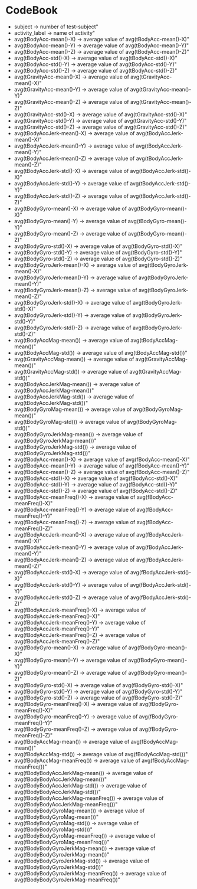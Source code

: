 # CodeBook

* subject -> number of test-subject"
* activity_label -> name of activity"
* avg(tBodyAcc-mean()-X) -> average value of  avg(tBodyAcc-mean()-X)"
* avg(tBodyAcc-mean()-Y) -> average value of  avg(tBodyAcc-mean()-Y)"
* avg(tBodyAcc-mean()-Z) -> average value of  avg(tBodyAcc-mean()-Z)"
* avg(tBodyAcc-std()-X) -> average value of  avg(tBodyAcc-std()-X)"
* avg(tBodyAcc-std()-Y) -> average value of  avg(tBodyAcc-std()-Y)"
* avg(tBodyAcc-std()-Z) -> average value of  avg(tBodyAcc-std()-Z)"
* avg(tGravityAcc-mean()-X) -> average value of  avg(tGravityAcc-mean()-X)"
* avg(tGravityAcc-mean()-Y) -> average value of  avg(tGravityAcc-mean()-Y)"
* avg(tGravityAcc-mean()-Z) -> average value of  avg(tGravityAcc-mean()-Z)"
* avg(tGravityAcc-std()-X) -> average value of  avg(tGravityAcc-std()-X)"
* avg(tGravityAcc-std()-Y) -> average value of  avg(tGravityAcc-std()-Y)"
* avg(tGravityAcc-std()-Z) -> average value of  avg(tGravityAcc-std()-Z)"
* avg(tBodyAccJerk-mean()-X) -> average value of  avg(tBodyAccJerk-mean()-X)"
* avg(tBodyAccJerk-mean()-Y) -> average value of  avg(tBodyAccJerk-mean()-Y)"
* avg(tBodyAccJerk-mean()-Z) -> average value of  avg(tBodyAccJerk-mean()-Z)"
* avg(tBodyAccJerk-std()-X) -> average value of  avg(tBodyAccJerk-std()-X)"
* avg(tBodyAccJerk-std()-Y) -> average value of  avg(tBodyAccJerk-std()-Y)"
* avg(tBodyAccJerk-std()-Z) -> average value of  avg(tBodyAccJerk-std()-Z)"
* avg(tBodyGyro-mean()-X) -> average value of  avg(tBodyGyro-mean()-X)"
* avg(tBodyGyro-mean()-Y) -> average value of  avg(tBodyGyro-mean()-Y)"
* avg(tBodyGyro-mean()-Z) -> average value of  avg(tBodyGyro-mean()-Z)"
* avg(tBodyGyro-std()-X) -> average value of  avg(tBodyGyro-std()-X)"
* avg(tBodyGyro-std()-Y) -> average value of  avg(tBodyGyro-std()-Y)"
* avg(tBodyGyro-std()-Z) -> average value of  avg(tBodyGyro-std()-Z)"
* avg(tBodyGyroJerk-mean()-X) -> average value of  avg(tBodyGyroJerk-mean()-X)"
* avg(tBodyGyroJerk-mean()-Y) -> average value of  avg(tBodyGyroJerk-mean()-Y)"
* avg(tBodyGyroJerk-mean()-Z) -> average value of  avg(tBodyGyroJerk-mean()-Z)"
* avg(tBodyGyroJerk-std()-X) -> average value of  avg(tBodyGyroJerk-std()-X)"
* avg(tBodyGyroJerk-std()-Y) -> average value of  avg(tBodyGyroJerk-std()-Y)"
* avg(tBodyGyroJerk-std()-Z) -> average value of  avg(tBodyGyroJerk-std()-Z)"
* avg(tBodyAccMag-mean()) -> average value of  avg(tBodyAccMag-mean())"
* avg(tBodyAccMag-std()) -> average value of  avg(tBodyAccMag-std())"
* avg(tGravityAccMag-mean()) -> average value of  avg(tGravityAccMag-mean())"
* avg(tGravityAccMag-std()) -> average value of  avg(tGravityAccMag-std())"
* avg(tBodyAccJerkMag-mean()) -> average value of  avg(tBodyAccJerkMag-mean())"
* avg(tBodyAccJerkMag-std()) -> average value of  avg(tBodyAccJerkMag-std())"
* avg(tBodyGyroMag-mean()) -> average value of  avg(tBodyGyroMag-mean())"
* avg(tBodyGyroMag-std()) -> average value of  avg(tBodyGyroMag-std())"
* avg(tBodyGyroJerkMag-mean()) -> average value of  avg(tBodyGyroJerkMag-mean())"
* avg(tBodyGyroJerkMag-std()) -> average value of  avg(tBodyGyroJerkMag-std())"
* avg(fBodyAcc-mean()-X) -> average value of  avg(fBodyAcc-mean()-X)"
* avg(fBodyAcc-mean()-Y) -> average value of  avg(fBodyAcc-mean()-Y)"
* avg(fBodyAcc-mean()-Z) -> average value of  avg(fBodyAcc-mean()-Z)"
* avg(fBodyAcc-std()-X) -> average value of  avg(fBodyAcc-std()-X)"
* avg(fBodyAcc-std()-Y) -> average value of  avg(fBodyAcc-std()-Y)"
* avg(fBodyAcc-std()-Z) -> average value of  avg(fBodyAcc-std()-Z)"
* avg(fBodyAcc-meanFreq()-X) -> average value of  avg(fBodyAcc-meanFreq()-X)"
* avg(fBodyAcc-meanFreq()-Y) -> average value of  avg(fBodyAcc-meanFreq()-Y)"
* avg(fBodyAcc-meanFreq()-Z) -> average value of  avg(fBodyAcc-meanFreq()-Z)"
* avg(fBodyAccJerk-mean()-X) -> average value of  avg(fBodyAccJerk-mean()-X)"
* avg(fBodyAccJerk-mean()-Y) -> average value of  avg(fBodyAccJerk-mean()-Y)"
* avg(fBodyAccJerk-mean()-Z) -> average value of  avg(fBodyAccJerk-mean()-Z)"
* avg(fBodyAccJerk-std()-X) -> average value of  avg(fBodyAccJerk-std()-X)"
* avg(fBodyAccJerk-std()-Y) -> average value of  avg(fBodyAccJerk-std()-Y)"
* avg(fBodyAccJerk-std()-Z) -> average value of  avg(fBodyAccJerk-std()-Z)"
* avg(fBodyAccJerk-meanFreq()-X) -> average value of  avg(fBodyAccJerk-meanFreq()-X)"
* avg(fBodyAccJerk-meanFreq()-Y) -> average value of  avg(fBodyAccJerk-meanFreq()-Y)"
* avg(fBodyAccJerk-meanFreq()-Z) -> average value of  avg(fBodyAccJerk-meanFreq()-Z)"
* avg(fBodyGyro-mean()-X) -> average value of  avg(fBodyGyro-mean()-X)"
* avg(fBodyGyro-mean()-Y) -> average value of  avg(fBodyGyro-mean()-Y)"
* avg(fBodyGyro-mean()-Z) -> average value of  avg(fBodyGyro-mean()-Z)"
* avg(fBodyGyro-std()-X) -> average value of  avg(fBodyGyro-std()-X)"
* avg(fBodyGyro-std()-Y) -> average value of  avg(fBodyGyro-std()-Y)"
* avg(fBodyGyro-std()-Z) -> average value of  avg(fBodyGyro-std()-Z)"
* avg(fBodyGyro-meanFreq()-X) -> average value of  avg(fBodyGyro-meanFreq()-X)"
* avg(fBodyGyro-meanFreq()-Y) -> average value of  avg(fBodyGyro-meanFreq()-Y)"
* avg(fBodyGyro-meanFreq()-Z) -> average value of  avg(fBodyGyro-meanFreq()-Z)"
* avg(fBodyAccMag-mean()) -> average value of  avg(fBodyAccMag-mean())"
* avg(fBodyAccMag-std()) -> average value of  avg(fBodyAccMag-std())"
* avg(fBodyAccMag-meanFreq()) -> average value of  avg(fBodyAccMag-meanFreq())"
* avg(fBodyBodyAccJerkMag-mean()) -> average value of  avg(fBodyBodyAccJerkMag-mean())"
* avg(fBodyBodyAccJerkMag-std()) -> average value of  avg(fBodyBodyAccJerkMag-std())"
* avg(fBodyBodyAccJerkMag-meanFreq()) -> average value of  avg(fBodyBodyAccJerkMag-meanFreq())"
* avg(fBodyBodyGyroMag-mean()) -> average value of  avg(fBodyBodyGyroMag-mean())"
* avg(fBodyBodyGyroMag-std()) -> average value of  avg(fBodyBodyGyroMag-std())"
* avg(fBodyBodyGyroMag-meanFreq()) -> average value of  avg(fBodyBodyGyroMag-meanFreq())"
* avg(fBodyBodyGyroJerkMag-mean()) -> average value of  avg(fBodyBodyGyroJerkMag-mean())"
* avg(fBodyBodyGyroJerkMag-std()) -> average value of  avg(fBodyBodyGyroJerkMag-std())"
* avg(fBodyBodyGyroJerkMag-meanFreq()) -> average value of  avg(fBodyBodyGyroJerkMag-meanFreq())"
